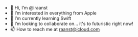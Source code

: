- 👋 Hi, I’m @iraanst
- 👀 I’m interested in everything from Apple
- 🌱 I’m currently learning Swift
- 💞️ I’m looking to collaborate on... it's to futuristic right now!
- 📫 How to reach me at raanst@icloud.com

<!---
iraanst/iraanst is a ✨ special ✨ repository because its `README.md` (this file) appears on your GitHub profile.
You can click the Preview link to take a look at your changes.
--->
